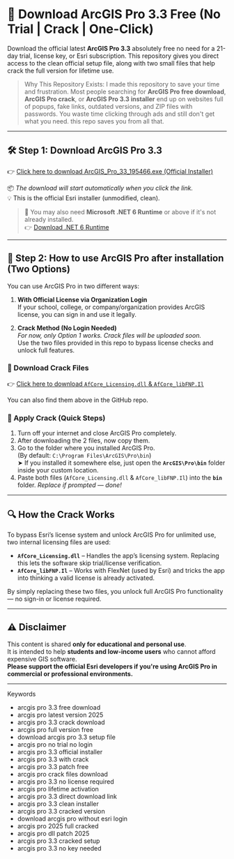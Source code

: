 # 🚀 Download ArcGIS Pro 3.3 Free (No Trial | Crack | One-Click)

Download the official latest **ArcGIS Pro 3.3** absolutely free no need for a 21-day trial, license key, or Esri subscription. This repository gives you direct access to the clean official setup file, along with two small files that help crack the full version for lifetime use.
 > Why This Repository Exists:
I made this repository to save your time and frustration.
Most people searching for **ArcGIS Pro free download**, **ArcGIS Pro crack**, or **ArcGIS Pro 3.3 installer** end up on websites full of popups, fake links, outdated versions, and ZIP files with passwords. You waste time clicking through ads and still don't get what you need.
> this repo saves you from all that.
---

## 🛠️ Step 1: Download ArcGIS Pro 3.3

👉 [Click here to download ArcGIS_Pro_33_195466.exe (Official Installer)](https://scuapplicationstorage.blob.core.windows.net/data/Software/WIN/Esri/ArcGISPro/3.3/ArcGISPro_33_190016.exe)

📦 *The download will start automatically when you click the link.*  
💡 This is the official Esri installer (unmodified, clean).

> 🔗 You may also need **Microsoft .NET 6 Runtime** or above if it's not already installed.  
👉 [Download .NET 6 Runtime](https://dotnet.microsoft.com/en-us/download/dotnet/thank-you/runtime-desktop-6.0.25-windows-x64-installer)

---

## 🧩 Step 2: How to use ArcGIS Pro after installation (Two Options)

You can use ArcGIS Pro in two different ways:

1. **With Official License via Organization Login**  
   If your school, college, or company/organization provides ArcGIS license, you can sign in and use it legally.

2. **Crack Method (No Login Needed)**  
    *For now, only Option 1 works. Crack files will be uploaded soon.* <br>
   Use the two files provided in this repo to bypass license checks and unlock full features.

### 🔽 Download Crack Files

👉 [Click here to download `AfCore_Licensing.dll` & `AfCore_libFNP.Il`](https://your-direct-crack-files-link.com)

You can also find them above in the GitHub repo.
### 🔽 Apply Crack (Quick Steps)

1. Turn off your internet and close ArcGIS Pro completely.
2. After downloading the 2 files, now copy them.
3. Go to the folder where you installed ArcGIS Pro.  
   (By default: `C:\Program Files\ArcGIS\Pro\bin`)  
   ➤ If you installed it somewhere else, just open the **`ArcGIS\Pro\bin`** folder inside your custom location.
4. Paste both files (`AfCore_Licensing.dll` & `AfCore_libFNP.Il`) into the **`bin`** folder.
 *Replace if prompted — done!* 

---

## 🔍 How the Crack Works

To bypass Esri’s license system and unlock ArcGIS Pro for unlimited use, two internal licensing files are used:

- **`AfCore_Licensing.dll`** – Handles the app’s licensing system. Replacing this lets the software skip trial/license verification.
- **`AfCore_libFNP.Il`** – Works with FlexNet (used by Esri) and tricks the app into thinking a valid license is already activated.

By simply replacing these two files, you unlock full ArcGIS Pro functionality — no sign-in or license required.

---

## ⚠️ Disclaimer

This content is shared **only for educational and personal use**.  
It is intended to help **students and low-income users** who cannot afford expensive GIS software.  
**Please support the official Esri developers if you're using ArcGIS Pro in commercial or professional environments.**

---

Keywords
- arcgis pro 3.3 free download  
- arcgis pro latest version 2025  
- arcgis pro 3.3 crack download  
- arcgis pro full version free  
- download arcgis pro 3.3 setup file  
- arcgis pro no trial no login  
- arcgis pro 3.3 official installer  
- arcgis pro 3.3 with crack  
- arcgis pro 3.3 patch free  
- arcgis pro crack files download  
- arcgis pro 3.3 no license required  
- arcgis pro lifetime activation  
- arcgis pro 3.3 direct download link  
- arcgis pro 3.3 clean installer  
- arcgis pro 3.3 cracked version  
- download arcgis pro without esri login  
- arcgis pro 2025 full cracked  
- arcgis pro dll patch 2025  
- arcgis pro 3.3 cracked setup  
- arcgis pro 3.3 no key needed 
